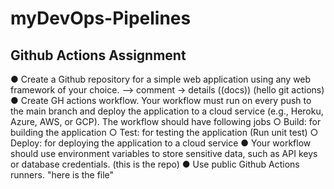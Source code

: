 # myDevOps-Pipelines
## Github Actions Assignment

●	Create a Github repository for a simple web application using any web framework of your choice.
--> comment
->  details
((docs))
(hello git actions)
●	Create GH actions workflow. Your workflow must run on every push to the main branch and deploy the application to a cloud service (e.g., Heroku, Azure, AWS, or GCP). The workflow should have following jobs
    ○	Build: for building the application
    ○	Test: for testing the application (Run unit test)
    ○	Deploy: for deploying the application to a cloud service
●	Your workflow should use environment variables to store sensitive data, such as API keys or database credentials.
(this is the repo)
●	Use public Github Actions runners.
"here is the file"